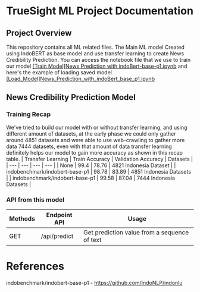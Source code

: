 # TrueSight ML Project Documentation
## Project Overview
This repository contains all ML related files. The Main ML model Created using IndoBERT as base model and use transfer learning to create News Credibility Prediction. You can access the notebook file that we use to train our model [[Train Model]News Prediction with indoBert-base-p1.ipynb](https://github.com/C22-PS119/ml-true-sight/blob/main/%5BTrain_Model%5DNews_Prediction_with_indoBert_base_p1.ipynb) and here's the example of loading saved model [[Load_Model]News_Prediction_with_indoBert_base_p1.ipynb](https://github.com/C22-PS119/ml-true-sight/blob/main/%5BLoad_Model%5DNews_Prediction_with_indoBert_base_p1.ipynb) 

## News Credibility Prediction Model
### Training Recap
We've tried to build our model with or without transfer learning, and using different amount of datasets, at the early phase we could only gather around 4851 datasets and were able to use web-crawling to gather more data 7444 datasets, even with that amount of data transfer learning definitely helps our model to gain more accuracy as shown in this recap table.
| Transfer Learning | Train Accuracy |  Validation Accuracy  | Datasets | 
| --- | --- | --- | --- |
| None | 99.4 | 78.76 | 4821 Indonesia Dataset |
| indobenchmark/indobert-base-p1 | 98.78 | 83.89 | 4851 Indonesia Datasets |
| indobenchmark/indobert-base-p1 | 99.58 | 87.04 | 7444 Indonesia Datasets |

### API from this model
| Methods   | Endpoint API                              | Usage                                         |
|-----------|-------------------------------------------|-----------------------------------------------|
| GET       | /api/predict                              | Get prediction value from a sequence of text  |

# References
indobenchmark/indobert-base-p1 - https://github.com/IndoNLP/indonlu

